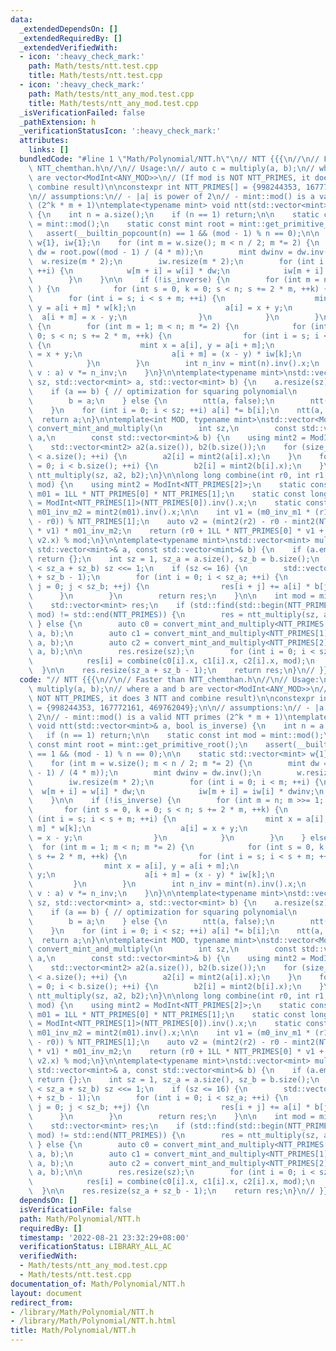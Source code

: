 ```yaml
---
data:
  _extendedDependsOn: []
  _extendedRequiredBy: []
  _extendedVerifiedWith:
  - icon: ':heavy_check_mark:'
    path: Math/tests/ntt.test.cpp
    title: Math/tests/ntt.test.cpp
  - icon: ':heavy_check_mark:'
    path: Math/tests/ntt_any_mod.test.cpp
    title: Math/tests/ntt_any_mod.test.cpp
  _isVerificationFailed: false
  _pathExtension: h
  _verificationStatusIcon: ':heavy_check_mark:'
  attributes:
    links: []
  bundledCode: "#line 1 \"Math/Polynomial/NTT.h\"\n// NTT {{{\n//\n// Faster than\
    \ NTT_chemthan.h\n//\n// Usage:\n// auto c = multiply(a, b);\n// where a and b\
    \ are vector<ModInt<ANY_MOD>>\n// (If mod is NOT NTT_PRIMES, it does 3 NTT and\
    \ combine result)\n\nconstexpr int NTT_PRIMES[] = {998244353, 167772161, 469762049};\n\
    \n// assumptions:\n// - |a| is power of 2\n// - mint::mod() is a valid NTT primes\
    \ (2^k * m + 1)\ntemplate<typename mint> void ntt(std::vector<mint>& a, bool is_inverse)\
    \ {\n    int n = a.size();\n    if (n == 1) return;\n\n    static const int mod\
    \ = mint::mod();\n    static const mint root = mint::get_primitive_root();\n \
    \   assert(__builtin_popcount(n) == 1 && (mod - 1) % n == 0);\n\n    static std::vector<mint>\
    \ w{1}, iw{1};\n    for (int m = w.size(); m < n / 2; m *= 2) {\n        mint\
    \ dw = root.pow((mod - 1) / (4 * m));\n        mint dwinv = dw.inv();\n      \
    \  w.resize(m * 2);\n        iw.resize(m * 2);\n        for (int i = 0; i < m;\
    \ ++i) {\n            w[m + i] = w[i] * dw;\n            iw[m + i] = iw[i] * dwinv;\n\
    \        }\n    }\n\n    if (!is_inverse) {\n        for (int m = n; m >>= 1;\
    \ ) {\n            for (int s = 0, k = 0; s < n; s += 2 * m, ++k) {\n        \
    \        for (int i = s; i < s + m; ++i) {\n                    mint x = a[i],\
    \ y = a[i + m] * w[k];\n                    a[i] = x + y;\n                  \
    \  a[i + m] = x - y;\n                }\n            }\n        }\n    } else\
    \ {\n        for (int m = 1; m < n; m *= 2) {\n            for (int s = 0, k =\
    \ 0; s < n; s += 2 * m, ++k) {\n                for (int i = s; i < s + m; ++i)\
    \ {\n                    mint x = a[i], y = a[i + m];\n                    a[i]\
    \ = x + y;\n                    a[i + m] = (x - y) * iw[k];\n                }\n\
    \            }\n        }\n        int n_inv = mint(n).inv().x;\n        for (auto&\
    \ v : a) v *= n_inv;\n    }\n}\n\ntemplate<typename mint>\nstd::vector<mint> ntt_multiply(int\
    \ sz, std::vector<mint> a, std::vector<mint> b) {\n    a.resize(sz);\n    b.resize(sz);\n\
    \    if (a == b) { // optimization for squaring polynomial\n        ntt(a, false);\n\
    \        b = a;\n    } else {\n        ntt(a, false);\n        ntt(b, false);\n\
    \    }\n    for (int i = 0; i < sz; ++i) a[i] *= b[i];\n    ntt(a, true);\n  \
    \  return a;\n}\n\ntemplate<int MOD, typename mint>\nstd::vector<ModInt<MOD>>\
    \ convert_mint_and_multiply(\n        int sz,\n        const std::vector<mint>&\
    \ a,\n        const std::vector<mint>& b) {\n    using mint2 = ModInt<MOD>;\n\n\
    \    std::vector<mint2> a2(a.size()), b2(b.size());\n    for (size_t i = 0; i\
    \ < a.size(); ++i) {\n        a2[i] = mint2(a[i].x);\n    }\n    for (size_t i\
    \ = 0; i < b.size(); ++i) {\n        b2[i] = mint2(b[i].x);\n    }\n    return\
    \ ntt_multiply(sz, a2, b2);\n}\n\nlong long combine(int r0, int r1, int r2, int\
    \ mod) {\n    using mint2 = ModInt<NTT_PRIMES[2]>;\n    static const long long\
    \ m01 = 1LL * NTT_PRIMES[0] * NTT_PRIMES[1];\n    static const long long m0_inv_m1\
    \ = ModInt<NTT_PRIMES[1]>(NTT_PRIMES[0]).inv().x;\n    static const long long\
    \ m01_inv_m2 = mint2(m01).inv().x;\n\n    int v1 = (m0_inv_m1 * (r1 + NTT_PRIMES[1]\
    \ - r0)) % NTT_PRIMES[1];\n    auto v2 = (mint2(r2) - r0 - mint2(NTT_PRIMES[0])\
    \ * v1) * m01_inv_m2;\n    return (r0 + 1LL * NTT_PRIMES[0] * v1 + m01 % mod *\
    \ v2.x) % mod;\n}\n\ntemplate<typename mint>\nstd::vector<mint> multiply(const\
    \ std::vector<mint>& a, const std::vector<mint>& b) {\n    if (a.empty() || b.empty())\
    \ return {};\n    int sz = 1, sz_a = a.size(), sz_b = b.size();\n    while (sz\
    \ < sz_a + sz_b) sz <<= 1;\n    if (sz <= 16) {\n        std::vector<mint> res(sz_a\
    \ + sz_b - 1);\n        for (int i = 0; i < sz_a; ++i) {\n            for (int\
    \ j = 0; j < sz_b; ++j) {\n                res[i + j] += a[i] * b[j];\n      \
    \      }\n        }\n        return res;\n    }\n\n    int mod = mint::mod();\n\
    \    std::vector<mint> res;\n    if (std::find(std::begin(NTT_PRIMES), std::end(NTT_PRIMES),\
    \ mod) != std::end(NTT_PRIMES)) {\n        res = ntt_multiply(sz, a, b);\n   \
    \ } else {\n        auto c0 = convert_mint_and_multiply<NTT_PRIMES[0], mint> (sz,\
    \ a, b);\n        auto c1 = convert_mint_and_multiply<NTT_PRIMES[1], mint> (sz,\
    \ a, b);\n        auto c2 = convert_mint_and_multiply<NTT_PRIMES[2], mint> (sz,\
    \ a, b);\n\n        res.resize(sz);\n        for (int i = 0; i < sz; ++i) {\n\
    \            res[i] = combine(c0[i].x, c1[i].x, c2[i].x, mod);\n        }\n  \
    \  }\n\n    res.resize(sz_a + sz_b - 1);\n    return res;\n}\n// }}}\n"
  code: "// NTT {{{\n//\n// Faster than NTT_chemthan.h\n//\n// Usage:\n// auto c =\
    \ multiply(a, b);\n// where a and b are vector<ModInt<ANY_MOD>>\n// (If mod is\
    \ NOT NTT_PRIMES, it does 3 NTT and combine result)\n\nconstexpr int NTT_PRIMES[]\
    \ = {998244353, 167772161, 469762049};\n\n// assumptions:\n// - |a| is power of\
    \ 2\n// - mint::mod() is a valid NTT primes (2^k * m + 1)\ntemplate<typename mint>\
    \ void ntt(std::vector<mint>& a, bool is_inverse) {\n    int n = a.size();\n \
    \   if (n == 1) return;\n\n    static const int mod = mint::mod();\n    static\
    \ const mint root = mint::get_primitive_root();\n    assert(__builtin_popcount(n)\
    \ == 1 && (mod - 1) % n == 0);\n\n    static std::vector<mint> w{1}, iw{1};\n\
    \    for (int m = w.size(); m < n / 2; m *= 2) {\n        mint dw = root.pow((mod\
    \ - 1) / (4 * m));\n        mint dwinv = dw.inv();\n        w.resize(m * 2);\n\
    \        iw.resize(m * 2);\n        for (int i = 0; i < m; ++i) {\n          \
    \  w[m + i] = w[i] * dw;\n            iw[m + i] = iw[i] * dwinv;\n        }\n\
    \    }\n\n    if (!is_inverse) {\n        for (int m = n; m >>= 1; ) {\n     \
    \       for (int s = 0, k = 0; s < n; s += 2 * m, ++k) {\n                for\
    \ (int i = s; i < s + m; ++i) {\n                    mint x = a[i], y = a[i +\
    \ m] * w[k];\n                    a[i] = x + y;\n                    a[i + m]\
    \ = x - y;\n                }\n            }\n        }\n    } else {\n      \
    \  for (int m = 1; m < n; m *= 2) {\n            for (int s = 0, k = 0; s < n;\
    \ s += 2 * m, ++k) {\n                for (int i = s; i < s + m; ++i) {\n    \
    \                mint x = a[i], y = a[i + m];\n                    a[i] = x +\
    \ y;\n                    a[i + m] = (x - y) * iw[k];\n                }\n   \
    \         }\n        }\n        int n_inv = mint(n).inv().x;\n        for (auto&\
    \ v : a) v *= n_inv;\n    }\n}\n\ntemplate<typename mint>\nstd::vector<mint> ntt_multiply(int\
    \ sz, std::vector<mint> a, std::vector<mint> b) {\n    a.resize(sz);\n    b.resize(sz);\n\
    \    if (a == b) { // optimization for squaring polynomial\n        ntt(a, false);\n\
    \        b = a;\n    } else {\n        ntt(a, false);\n        ntt(b, false);\n\
    \    }\n    for (int i = 0; i < sz; ++i) a[i] *= b[i];\n    ntt(a, true);\n  \
    \  return a;\n}\n\ntemplate<int MOD, typename mint>\nstd::vector<ModInt<MOD>>\
    \ convert_mint_and_multiply(\n        int sz,\n        const std::vector<mint>&\
    \ a,\n        const std::vector<mint>& b) {\n    using mint2 = ModInt<MOD>;\n\n\
    \    std::vector<mint2> a2(a.size()), b2(b.size());\n    for (size_t i = 0; i\
    \ < a.size(); ++i) {\n        a2[i] = mint2(a[i].x);\n    }\n    for (size_t i\
    \ = 0; i < b.size(); ++i) {\n        b2[i] = mint2(b[i].x);\n    }\n    return\
    \ ntt_multiply(sz, a2, b2);\n}\n\nlong long combine(int r0, int r1, int r2, int\
    \ mod) {\n    using mint2 = ModInt<NTT_PRIMES[2]>;\n    static const long long\
    \ m01 = 1LL * NTT_PRIMES[0] * NTT_PRIMES[1];\n    static const long long m0_inv_m1\
    \ = ModInt<NTT_PRIMES[1]>(NTT_PRIMES[0]).inv().x;\n    static const long long\
    \ m01_inv_m2 = mint2(m01).inv().x;\n\n    int v1 = (m0_inv_m1 * (r1 + NTT_PRIMES[1]\
    \ - r0)) % NTT_PRIMES[1];\n    auto v2 = (mint2(r2) - r0 - mint2(NTT_PRIMES[0])\
    \ * v1) * m01_inv_m2;\n    return (r0 + 1LL * NTT_PRIMES[0] * v1 + m01 % mod *\
    \ v2.x) % mod;\n}\n\ntemplate<typename mint>\nstd::vector<mint> multiply(const\
    \ std::vector<mint>& a, const std::vector<mint>& b) {\n    if (a.empty() || b.empty())\
    \ return {};\n    int sz = 1, sz_a = a.size(), sz_b = b.size();\n    while (sz\
    \ < sz_a + sz_b) sz <<= 1;\n    if (sz <= 16) {\n        std::vector<mint> res(sz_a\
    \ + sz_b - 1);\n        for (int i = 0; i < sz_a; ++i) {\n            for (int\
    \ j = 0; j < sz_b; ++j) {\n                res[i + j] += a[i] * b[j];\n      \
    \      }\n        }\n        return res;\n    }\n\n    int mod = mint::mod();\n\
    \    std::vector<mint> res;\n    if (std::find(std::begin(NTT_PRIMES), std::end(NTT_PRIMES),\
    \ mod) != std::end(NTT_PRIMES)) {\n        res = ntt_multiply(sz, a, b);\n   \
    \ } else {\n        auto c0 = convert_mint_and_multiply<NTT_PRIMES[0], mint> (sz,\
    \ a, b);\n        auto c1 = convert_mint_and_multiply<NTT_PRIMES[1], mint> (sz,\
    \ a, b);\n        auto c2 = convert_mint_and_multiply<NTT_PRIMES[2], mint> (sz,\
    \ a, b);\n\n        res.resize(sz);\n        for (int i = 0; i < sz; ++i) {\n\
    \            res[i] = combine(c0[i].x, c1[i].x, c2[i].x, mod);\n        }\n  \
    \  }\n\n    res.resize(sz_a + sz_b - 1);\n    return res;\n}\n// }}}\n"
  dependsOn: []
  isVerificationFile: false
  path: Math/Polynomial/NTT.h
  requiredBy: []
  timestamp: '2022-08-21 23:32:29+08:00'
  verificationStatus: LIBRARY_ALL_AC
  verifiedWith:
  - Math/tests/ntt_any_mod.test.cpp
  - Math/tests/ntt.test.cpp
documentation_of: Math/Polynomial/NTT.h
layout: document
redirect_from:
- /library/Math/Polynomial/NTT.h
- /library/Math/Polynomial/NTT.h.html
title: Math/Polynomial/NTT.h
---
```

